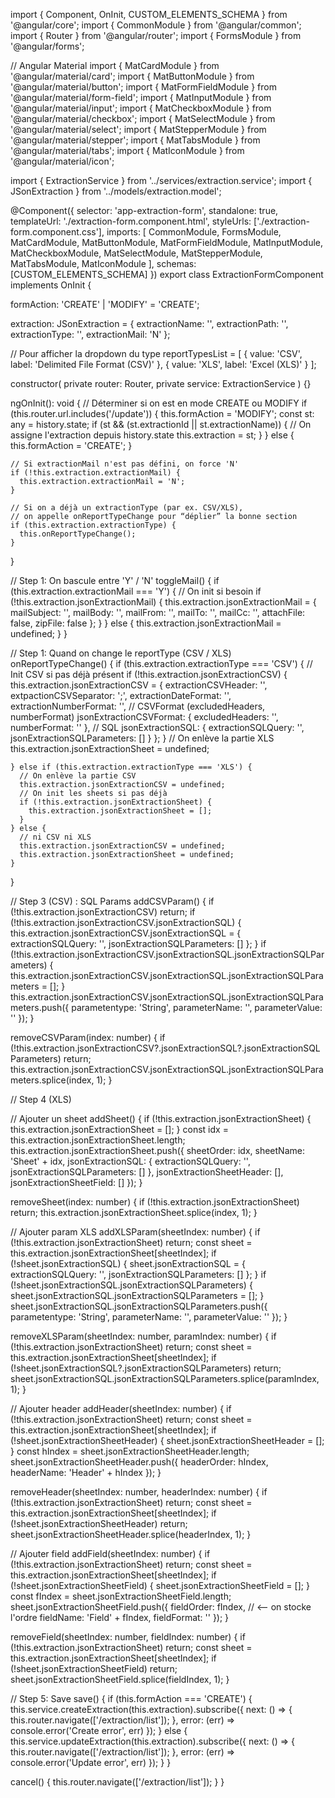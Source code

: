 import { Component, OnInit, CUSTOM_ELEMENTS_SCHEMA } from '@angular/core';
import { CommonModule } from '@angular/common';
import { Router } from '@angular/router';
import { FormsModule } from '@angular/forms';

// Angular Material
import { MatCardModule } from '@angular/material/card';
import { MatButtonModule } from '@angular/material/button';
import { MatFormFieldModule } from '@angular/material/form-field';
import { MatInputModule } from '@angular/material/input';
import { MatCheckboxModule } from '@angular/material/checkbox';
import { MatSelectModule } from '@angular/material/select';
import { MatStepperModule } from '@angular/material/stepper';
import { MatTabsModule } from '@angular/material/tabs';
import { MatIconModule } from '@angular/material/icon';

import { ExtractionService } from '../services/extraction.service';
import { 
  JSonExtraction
} from '../models/extraction.model';

@Component({
  selector: 'app-extraction-form',
  standalone: true,
  templateUrl: './extraction-form.component.html',
  styleUrls: ['./extraction-form.component.css'],
  imports: [
    CommonModule,
    FormsModule,
    MatCardModule,
    MatButtonModule,
    MatFormFieldModule,
    MatInputModule,
    MatCheckboxModule,
    MatSelectModule,
    MatStepperModule,
    MatTabsModule,
    MatIconModule
  ],
  schemas: [CUSTOM_ELEMENTS_SCHEMA]
})
export class ExtractionFormComponent implements OnInit {

  formAction: 'CREATE' | 'MODIFY' = 'CREATE';

  extraction: JSonExtraction = {
    extractionName: '',
    extractionPath: '',
    extractionType: '',
    extractionMail: 'N'
  };

  // Pour afficher la dropdown du type
  reportTypesList = [
    { value: 'CSV', label: 'Delimited File Format (CSV)' },
    { value: 'XLS', label: 'Excel (XLS)' }
  ];

  constructor(
    private router: Router,
    private service: ExtractionService
  ) {}

  ngOnInit(): void {
    // Déterminer si on est en mode CREATE ou MODIFY
    if (this.router.url.includes('/update')) {
      this.formAction = 'MODIFY';
      const st: any = history.state;
      if (st && (st.extractionId || st.extractionName)) {
        // On assigne l'extraction depuis history.state
        this.extraction = st;
      }
    } else {
      this.formAction = 'CREATE';
    }

    // Si extractionMail n'est pas défini, on force 'N'
    if (!this.extraction.extractionMail) {
      this.extraction.extractionMail = 'N';
    }

    // Si on a déjà un extractionType (par ex. CSV/XLS), 
    // on appelle onReportTypeChange pour “déplier” la bonne section
    if (this.extraction.extractionType) {
      this.onReportTypeChange();
    }
  }

  // Step 1: On bascule entre 'Y' / 'N'
  toggleMail() {
    if (this.extraction.extractionMail === 'Y') {
      // On init si besoin
      if (!this.extraction.jsonExtractionMail) {
        this.extraction.jsonExtractionMail = {
          mailSubject: '',
          mailBody: '',
          mailFrom: '',
          mailTo: '',
          mailCc: '',
          attachFile: false,
          zipFile: false
        };
      }
    } else {
      this.extraction.jsonExtractionMail = undefined;
    }
  }

  // Step 1: Quand on change le reportType (CSV / XLS)
  onReportTypeChange() {
    if (this.extraction.extractionType === 'CSV') {
      // Init CSV si pas déjà présent
      if (!this.extraction.jsonExtractionCSV) {
        this.extraction.jsonExtractionCSV = {
          extractionCSVHeader: '',
          extpactionCSVSeparator: ';',
          extractionDateFormat: '',
          extractionNumberFormat: '',
          // CSVFormat (excludedHeaders, numberFormat)
          jsonExtractionCSVFormat: {
            excludedHeaders: '',
            numberFormat: ''
          },
          // SQL
          jsonExtractionSQL: {
            extractionSQLQuery: '',
            jsonExtractionSQLParameters: []
          }
        };
      }
      // On enlève la partie XLS
      this.extraction.jsonExtractionSheet = undefined;

    } else if (this.extraction.extractionType === 'XLS') {
      // On enlève la partie CSV
      this.extraction.jsonExtractionCSV = undefined;
      // On init les sheets si pas déjà
      if (!this.extraction.jsonExtractionSheet) {
        this.extraction.jsonExtractionSheet = [];
      }
    } else {
      // ni CSV ni XLS
      this.extraction.jsonExtractionCSV = undefined;
      this.extraction.jsonExtractionSheet = undefined;
    }
  }

  // Step 3 (CSV) : SQL Params
  addCSVParam() {
    if (!this.extraction.jsonExtractionCSV) return;
    if (!this.extraction.jsonExtractionCSV.jsonExtractionSQL) {
      this.extraction.jsonExtractionCSV.jsonExtractionSQL = {
        extractionSQLQuery: '',
        jsonExtractionSQLParameters: []
      };
    }
    if (!this.extraction.jsonExtractionCSV.jsonExtractionSQL.jsonExtractionSQLParameters) {
      this.extraction.jsonExtractionCSV.jsonExtractionSQL.jsonExtractionSQLParameters = [];
    }
    this.extraction.jsonExtractionCSV.jsonExtractionSQL.jsonExtractionSQLParameters.push({
      parametentype: 'String',
      parameterName: '',
      parameterValue: ''
    });
  }

  removeCSVParam(index: number) {
    if (!this.extraction.jsonExtractionCSV?.jsonExtractionSQL?.jsonExtractionSQLParameters) return;
    this.extraction.jsonExtractionCSV.jsonExtractionSQL.jsonExtractionSQLParameters.splice(index, 1);
  }

  // Step 4 (XLS)

  // Ajouter un sheet
  addSheet() {
    if (!this.extraction.jsonExtractionSheet) {
      this.extraction.jsonExtractionSheet = [];
    }
    const idx = this.extraction.jsonExtractionSheet.length;
    this.extraction.jsonExtractionSheet.push({
      sheetOrder: idx,
      sheetName: 'Sheet' + idx,
      jsonExtractionSQL: {
        extractionSQLQuery: '',
        jsonExtractionSQLParameters: []
      },
      jsonExtractionSheetHeader: [],
      jsonExtractionSheetField: []
    });
  }

  removeSheet(index: number) {
    if (!this.extraction.jsonExtractionSheet) return;
    this.extraction.jsonExtractionSheet.splice(index, 1);
  }

  // Ajouter param XLS
  addXLSParam(sheetIndex: number) {
    if (!this.extraction.jsonExtractionSheet) return;
    const sheet = this.extraction.jsonExtractionSheet[sheetIndex];
    if (!sheet.jsonExtractionSQL) {
      sheet.jsonExtractionSQL = {
        extractionSQLQuery: '',
        jsonExtractionSQLParameters: []
      };
    }
    if (!sheet.jsonExtractionSQL.jsonExtractionSQLParameters) {
      sheet.jsonExtractionSQL.jsonExtractionSQLParameters = [];
    }
    sheet.jsonExtractionSQL.jsonExtractionSQLParameters.push({
      parametentype: 'String',
      parameterName: '',
      parameterValue: ''
    });
  }

  removeXLSParam(sheetIndex: number, paramIndex: number) {
    if (!this.extraction.jsonExtractionSheet) return;
    const sheet = this.extraction.jsonExtractionSheet[sheetIndex];
    if (!sheet.jsonExtractionSQL?.jsonExtractionSQLParameters) return;
    sheet.jsonExtractionSQL.jsonExtractionSQLParameters.splice(paramIndex, 1);
  }

  // Ajouter header
  addHeader(sheetIndex: number) {
    if (!this.extraction.jsonExtractionSheet) return;
    const sheet = this.extraction.jsonExtractionSheet[sheetIndex];
    if (!sheet.jsonExtractionSheetHeader) {
      sheet.jsonExtractionSheetHeader = [];
    }
    const hIndex = sheet.jsonExtractionSheetHeader.length;
    sheet.jsonExtractionSheetHeader.push({
      headerOrder: hIndex,
      headerName: 'Header' + hIndex
    });
  }

  removeHeader(sheetIndex: number, headerIndex: number) {
    if (!this.extraction.jsonExtractionSheet) return;
    const sheet = this.extraction.jsonExtractionSheet[sheetIndex];
    if (!sheet.jsonExtractionSheetHeader) return;
    sheet.jsonExtractionSheetHeader.splice(headerIndex, 1);
  }

  // Ajouter field
  addField(sheetIndex: number) {
    if (!this.extraction.jsonExtractionSheet) return;
    const sheet = this.extraction.jsonExtractionSheet[sheetIndex];
    if (!sheet.jsonExtractionSheetField) {
      sheet.jsonExtractionSheetField = [];
    }
    const fIndex = sheet.jsonExtractionSheetField.length;
    sheet.jsonExtractionSheetField.push({
      fieldOrder: fIndex, // <-- on stocke l'ordre
      fieldName: 'Field' + fIndex,
      fieldFormat: ''
    });
  }

  removeField(sheetIndex: number, fieldIndex: number) {
    if (!this.extraction.jsonExtractionSheet) return;
    const sheet = this.extraction.jsonExtractionSheet[sheetIndex];
    if (!sheet.jsonExtractionSheetField) return;
    sheet.jsonExtractionSheetField.splice(fieldIndex, 1);
  }

  // Step 5: Save
  save() {
    if (this.formAction === 'CREATE') {
      this.service.createExtraction(this.extraction).subscribe({
        next: () => {
          this.router.navigate(['/extraction/list']);
        },
        error: (err) => console.error('Create error', err)
      });
    } else {
      this.service.updateExtraction(this.extraction).subscribe({
        next: () => {
          this.router.navigate(['/extraction/list']);
        },
        error: (err) => console.error('Update error', err)
      });
    }
  }

  cancel() {
    this.router.navigate(['/extraction/list']);
  }
}
